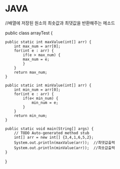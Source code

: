 # JAVA

//배열에 저장된 원소의 최솟값과 최댓값을 반환해주는 메소드

public class arrayTest {

	public static int maxValue(int[] arr) {
		int max_num = arr[0];  
		for(int e : arr) {
			if(e > max_num) {
			max_num = e;
			}
		}
		return max_num;
	}
	
	public static int minValue(int[] arr) {
		int min_num = arr[0];
		for(int e : arr) {
			if(e< min_num) {
				min_num = e;
			}
		}
		return min_num;
	}
	
	public static void main(String[] args) {
		// TODO Auto-generated method stub
		int[] arr = new int[] {3,4,1,6,5,2};
		System.out.println(maxValue(arr));  //최댓값출력
		System.out.println(minValue(arr));  //최솟값출력
	}
}

